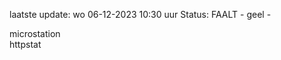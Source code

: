 laatste update: 
wo 06-12-2023 10:30   uur 
Status: FAALT - geel - 
<div class="service Y">microstation</div><div class="service G">httpstat</div>